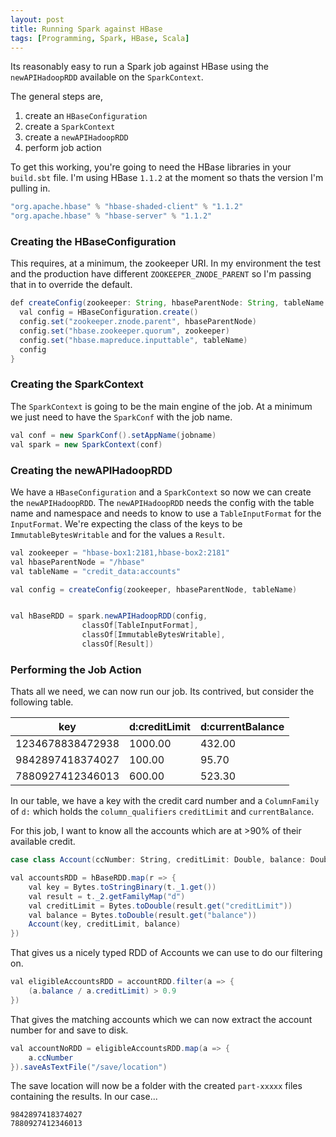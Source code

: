 ```yaml
---
layout: post
title: Running Spark against HBase
tags: [Programming, Spark, HBase, Scala]
---
```


Its reasonably easy to run a Spark job against HBase using the `newAPIHadoopRDD` available on the `SparkContext`.

The general steps are,

1. create an `HBaseConfiguration`
2. create a `SparkContext`
3. create a `newAPIHadoopRDD`
4. perform job action

To get this working, you're going to need the HBase libraries in your `build.sbt` file. I'm using HBase `1.1.2` at the moment so thats the version I'm pulling in.

```java
"org.apache.hbase" % "hbase-shaded-client" % "1.1.2"
"org.apache.hbase" % "hbase-server" % "1.1.2"
```

### Creating the HBaseConfiguration

This requires, at a minimum, the zookeeper URI. In my environment the test and the production have different `ZOOKEEPER_ZNODE_PARENT` so I'm passing that in to override the default.

```java
def createConfig(zookeeper: String, hbaseParentNode: String, tableName: String): Configuration = {
  val config = HBaseConfiguration.create()
  config.set("zookeeper.znode.parent", hbaseParentNode)
  config.set("hbase.zookeeper.quorum", zookeeper)
  config.set("hbase.mapreduce.inputtable", tableName)
  config
}
```

### Creating the SparkContext

The `SparkContext` is going to be the main engine of the job. At a minimum we just need to have the `SparkConf` with the job name.

```csharp
val conf = new SparkConf().setAppName(jobname)
val spark = new SparkContext(conf)
```

### Creating the newAPIHadoopRDD

We have a `HBaseConfiguration` and a `SparkContext` so now we can create the `newAPIHadoopRDD`. The `newAPIHadoopRDD` needs the config with the table name and namespace and needs to know to use a `TableInputFormat` for the `InputFormat`. We're expecting the class of the keys to be `ImmutableBytesWritable` and for the values a `Result`.

```csharp
val zookeeper = "hbase-box1:2181,hbase-box2:2181"
val hbaseParentNode = "/hbase"
val tableName = "credit_data:accounts"

val config = createConfig(zookeeper, hbaseParentNode, tableName)


val hBaseRDD = spark.newAPIHadoopRDD(config,
                classOf[TableInputFormat],
                classOf[ImmutableBytesWritable],
                classOf[Result])
```

### Performing the Job Action

Thats all we need, we can now run our job. Its contrived, but consider the following table.

| key              | d:creditLimit | d:currentBalance |
| ---------------- | ------------- | ---------------- |
| 1234678838472938 | 1000.00       | 432.00           |
| 9842897418374027 | 100.00        | 95.70            |
| 7880927412346013 | 600.00        | 523.30           |

In our table, we have a key with the credit card number and a `ColumnFamily` of `d:` which holds the `column_qualifiers` `creditLimit` and `currentBalance`.

For this job, I want to know all the accounts which are at >90% of their available credit.

```csharp
case class Account(ccNumber: String, creditLimit: Double, balance: Double)

val accountsRDD = hBaseRDD.map(r => {
    val key = Bytes.toStringBinary(t._1.get())
    val result = t._2.getFamilyMap("d")
    val creditLimit = Bytes.toDouble(result.get("creditLimit"))
    val balance = Bytes.toDouble(result.get("balance"))
    Account(key, creditLimit, balance)
})
```

That gives us a nicely typed RDD of Accounts we can use to do our filtering on.

```csharp
val eligibleAccountsRDD = accountRDD.filter(a => {
    (a.balance / a.creditLimit) > 0.9
})
```

That gives the matching accounts which we can now extract the account number for and save to disk.

```csharp
val accountNoRDD = eligibleAccountsRDD.map(a => {
    a.ccNumber
}).saveAsTextFile("/save/location")
```

The save location will now be a folder with the created `part-xxxxx` files containing the results. In our case...

```
9842897418374027
7880927412346013
```

